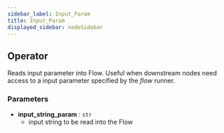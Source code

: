 ```yaml
---
sidebar_label: Input_Param
title: Input_Param
displayed_sidebar: nodeSidebar
---
```


## Operator
Reads input parameter into Flow. Useful when downstream nodes need
access to a input parameter specified by the _flow_ runner.


### Parameters
- **input_string_param** : `str`
    - input string to be read into the Flow